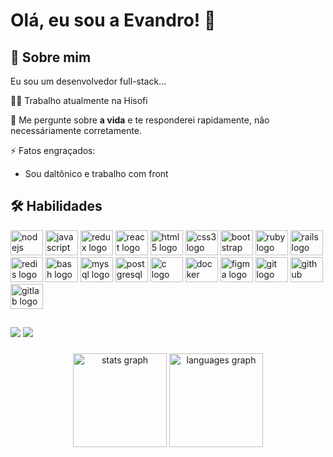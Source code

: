 
# Olá, eu sou a Evandro! 👋


## 🚀 Sobre mim
Eu sou um desenvolvedor full-stack...

👩‍💻 Trabalho atualmente na Hisofi

💬 Me pergunte sobre **a vida** e te responderei rapidamente, não necessáriamente corretamente.

⚡️ Fatos engraçados: 
- Sou daltônico e trabalho com front


## 🛠 Habilidades

<div align="left">
    <img src="https://cdn.jsdelivr.net/gh/devicons/devicon/icons/nodejs/nodejs-original.svg" height="40" width="52"
        alt="nodejs logo" />
    <img src="https://cdn.jsdelivr.net/gh/devicons/devicon/icons/javascript/javascript-original.svg" height="40"
        width="52" alt="javascript logo" />
    <img src="https://cdn.jsdelivr.net/gh/devicons/devicon/icons/redux/redux-original.svg" height="40" width="52"
        alt="redux logo" />
    <img src="https://cdn.jsdelivr.net/gh/devicons/devicon/icons/react/react-original.svg" height="40" width="52"
        alt="react logo" />
    <img src="https://cdn.jsdelivr.net/gh/devicons/devicon/icons/html5/html5-original.svg" height="40" width="52"
        alt="html5 logo" />
    <img src="https://cdn.jsdelivr.net/gh/devicons/devicon/icons/css3/css3-original.svg" height="40" width="52"
        alt="css3 logo" />
    <img src="https://cdn.jsdelivr.net/gh/devicons/devicon/icons/bootstrap/bootstrap-original.svg" height="40"
        width="52" alt="bootstrap logo" />
    <img src="https://cdn.jsdelivr.net/gh/devicons/devicon/icons/ruby/ruby-original.svg" height="40" width="52"
        alt="ruby logo" />
    <img src="https://cdn.jsdelivr.net/gh/devicons/devicon/icons/rails/rails-original-wordmark.svg" height="40"
        width="52" alt="rails logo" />
    <img src="https://cdn.jsdelivr.net/gh/devicons/devicon/icons/redis/redis-original.svg" height="40" width="52"
        alt="redis logo" />
    <img src="https://cdn.jsdelivr.net/gh/devicons/devicon/icons/bash/bash-original.svg" height="40" width="52"
        alt="bash logo" />
    <img src="https://cdn.jsdelivr.net/gh/devicons/devicon/icons/mysql/mysql-original.svg" height="40" width="52"
        alt="mysql logo" />
    <img src="https://cdn.jsdelivr.net/gh/devicons/devicon/icons/postgresql/postgresql-original.svg" height="40"
        width="52" alt="postgresql logo" />
    <img src="https://cdn.jsdelivr.net/gh/devicons/devicon/icons/c/c-original.svg" height="40" width="52"
        alt="c logo" />
    <img src="https://cdn.jsdelivr.net/gh/devicons/devicon/icons/docker/docker-original.svg" height="40" width="52"
        alt="docker logo" />
    <img src="https://cdn.jsdelivr.net/gh/devicons/devicon/icons/figma/figma-original.svg" height="40" width="52"
        alt="figma logo" />
    <img src="https://cdn.jsdelivr.net/gh/devicons/devicon/icons/git/git-original.svg" height="40" width="52"
        alt="git logo" />
    <img src="https://cdn.jsdelivr.net/gh/devicons/devicon/icons/github/github-original.svg" height="40" width="52"
        alt="github logo" />
    <img src="https://cdn.jsdelivr.net/gh/devicons/devicon/icons/gitlab/gitlab-original.svg" height="40" width="52"
        alt="gitlab logo" />
</div>

##

<div>
    <a href="mailto:evandroxg00@gmail.com"><img
            src="https://img.shields.io/badge/-Gmail-%23333?style=for-the-badge&logo=gmail&logoColor=white"
            target="_blank"></a>
    <a href="https://www.linkedin.com/in/b2evandro
  " target="_blank"><img
            src="https://img.shields.io/badge/-LinkedIn-%230077B5?style=for-the-badge&logo=linkedin&logoColor=white"
            target="_blank"></a>
</div>
  
###
  
<div align="center">
    <img src="https://github-readme-stats.vercel.app/api?hide_title=false&hide_rank=false&show_icons=true&include_all_commits=true&count_private=true&disable_animations=false&theme=dracula&locale=pt-br&hide_border=false&username=b2evandro"
        height="150" alt="stats graph" />
    <img src="https://github-readme-stats.vercel.app/api/top-langs?locale=en&hide_title=false&layout=compact&card_width=320&langs_count=5&theme=dracula&hide_border=false&username=b2evandro"
        height="150" alt="languages graph" />
</div>
  
###
  


